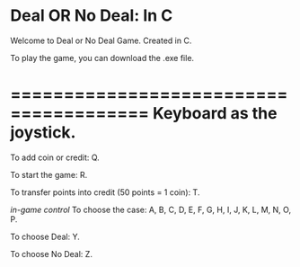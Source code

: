 # Deal OR No Deal: In C
Welcome to Deal or No Deal Game. Created in C.

To play the game, you can download the .exe file.

=======================================
       Keyboard as the joystick.
=======================================

To add coin or credit: Q.

To start the game: R.

To transfer points into credit (50 points = 1 coin): T.


*in-game control*
To choose the case: A, B, C, D, E, F, G, H, I, J, K, L, M, N, O, P.

To choose Deal: Y.

To choose No Deal: Z.
